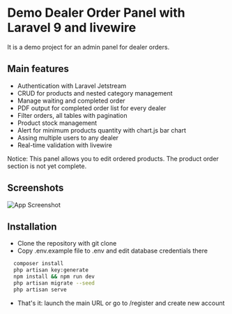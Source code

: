 

# Demo Dealer Order Panel with Laravel 9 and livewire

It is a demo project for an admin panel for dealer orders. 


## Main features

- Authentication with Laravel Jetstream
- CRUD for products and  nested category management
- Manage waiting and completed order
- PDF output for completed order list for every dealer
- Filter orders, all tables with pagination
- Product stock management
- Alert for minimum products quantity with chart.js bar chart
- Assing multiple users to any dealer
- Real-time validation with livewire

Notice: This panel allows you to edit ordered products. The product order section is not yet complete.




## Screenshots

![App Screenshot](http://www.incele.web.tr/wp-content/uploads/demo-order-panel.png)


## Installation

- Clone the repository with git clone
- Copy .env.example file to .env and edit database credentials there

```bash
  composer install
  php artisan key:generate
  npm install && npm run dev
  php artisan migrate --seed  
  php artisan serve
```
- That's it: launch the main URL or go to /register and create new account


    